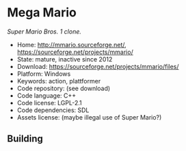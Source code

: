 # Mega Mario

_Super Mario Bros. 1 clone._

- Home: http://mmario.sourceforge.net/, https://sourceforge.net/projects/mmario/
- State: mature, inactive since 2012 
- Download: https://sourceforge.net/projects/mmario/files/
- Platform: Windows
- Keywords: action, plattformer
- Code repository: (see download)
- Code language: C++
- Code license: LGPL-2.1
- Code dependencies: SDL
- Assets license: (maybe illegal use of Super Mario?)

## Building
